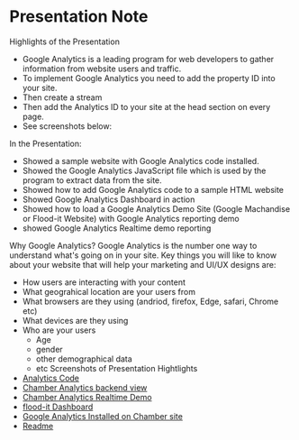 # Presentation Note
Highlights of the Presentation
* Google Analytics is a leading program for web developers to gather information from website users and traffic.
* To implement Google Analytics you need to add the property ID into your site.
* Then create a stream 
* Then add the Analytics ID to your site at the head section on every page.
* See screenshots below:

In the Presentation:
* Showed a sample website with Google Analytics code installed.
* Showed the Google Analytics JavaScript file which is used by the program to extract data from the site.
* Showed how to add Google Analytics code to a sample HTML website
* Showed Google Analytics Dashboard in action
* Showed how to load a Google Analytics Demo Site (Google Machandise or Flood-it Website) with Google Analytics reporting demo
* showed Google Analytics Realtime demo reporting

Why Google Analytics? 
Google Analytics is the number one way to understand what's going on in your site. 
Key things you will like to know about your website that will help your marketing and UI/UX designs are:
* How users are interacting with your content
* What geograhical location are your users from
* What browsers are they using (andriod, firefox, Edge, safari, Chrome etc)
* What devices are they using
* Who are your users
    + Age
    + gender
    + other demographical data
    + etc
Screenshots of Presentation Hightlights
* <a href="google_analytics/analytics.js">Analytics Code</a>
* <a href="google_analytics/analytics code in chamber site backend view.png/">Chamber Analytics backend view</a>
* <a href="google_analytics/chamaber site analytics dashboard realtime demo.png">Chamber Analytics Realtime Demo</a>
* <a href="/google_analytics/flood-it analytics dashboard.png">flood-it Dashboard</a>
* <a href="google_analytics/Google analytics script installed on chamber site.png">Google Analytics Installed on Chamber site</a>
* <a href="google_analytics/readme.md">Readme</a>